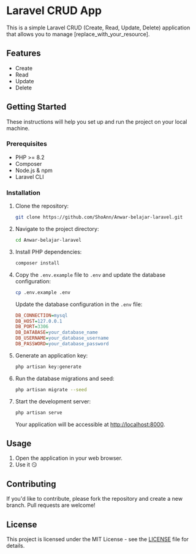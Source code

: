 
# Laravel CRUD App

This is a simple Laravel CRUD (Create, Read, Update, Delete) application that allows you to manage [replace_with_your_resource].

## Features

- Create
- Read
- Update
- Delete

## Getting Started

These instructions will help you set up and run the project on your local machine.

### Prerequisites

- PHP >= 8.2
- Composer
- Node.js & npm
- Laravel CLI

### Installation

1. Clone the repository:

   ```bash
   git clone https://github.com/ShoAnn/Anwar-belajar-laravel.git
   ```

2. Navigate to the project directory:

   ```bash
   cd Anwar-belajar-laravel
   ```

3. Install PHP dependencies:

   ```bash
   composer install
   ```
   
4. Copy the `.env.example` file to `.env` and update the database configuration:

   ```bash
   cp .env.example .env
   ```

   Update the database configuration in the `.env` file:

   ```ini
   DB_CONNECTION=mysql
   DB_HOST=127.0.0.1
   DB_PORT=3306
   DB_DATABASE=your_database_name
   DB_USERNAME=your_database_username
   DB_PASSWORD=your_database_password
   ```

6. Generate an application key:

   ```bash
   php artisan key:generate
   ```

7. Run the database migrations and seed:

   ```bash
   php artisan migrate --seed
   ```

8. Start the development server:

   ```bash
   php artisan serve
   ```

   Your application will be accessible at [http://localhost:8000](http://localhost:8000).

## Usage

1. Open the application in your web browser.
2. Use it 😏

## Contributing

If you'd like to contribute, please fork the repository and create a new branch. Pull requests are welcome!

## License

This project is licensed under the MIT License - see the [LICENSE](LICENSE) file for details.
```
